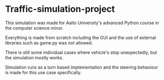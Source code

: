 # Traffic-simulation-project

This simulation was made for Aalto University's advanced Python course in the computer science minor.

Everything is made from scratch including the GUI and the use of external libraries such as game.py was not allowed.

There is still some individual cases where vehicle's stop unexpectedly, but the simulation mostly works.

Simulation runs as a turn based implementation and the steering behaviour is made for this use case specifically.
